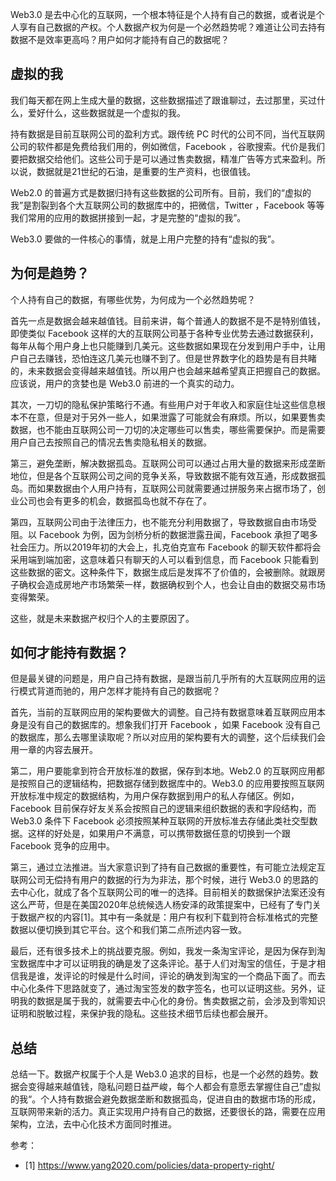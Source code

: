 Web3.0 是去中心化的互联网，一个根本特征是个人持有自己的数据，或者说是个人享有自己数据的产权。个人数据产权为何是一个必然趋势呢？难道让公司去持有数据不是效率更高吗？用户如何才能持有自己的数据呢？

## 虚拟的我

我们每天都在网上生成大量的数据，这些数据描述了跟谁聊过，去过那里，买过什么，爱好什么，这些数据就是一个虚拟的我。

持有数据是目前互联网公司的盈利方式。跟传统 PC 时代的公司不同，当代互联网公司的软件都是免费给我们用的，例如微信，Facebook ，谷歌搜索。代价是我们要把数据交给他们。这些公司于是可以通过售卖数据，精准广告等方式来盈利。所以说，数据就是21世纪的石油，是重要的生产资料，也很值钱。

Web2.0 的普遍方式是数据归持有这些数据的公司所有。目前，我们的“虚拟的我”是割裂到各个大互联网公司的数据库中的，把微信，Twitter ，Facebook 等等我们常用的应用的数据拼接到一起，才是完整的“虚拟的我”。

Web3.0 要做的一件核心的事情，就是上用户完整的持有“虚拟的我”。

## 为何是趋势？ 

个人持有自己的数据，有哪些优势，为何成为一个必然趋势呢？

首先一点是数据会越来越值钱。目前来讲，每个普通人的数据不是不是特别值钱，即使类似 Facebook 这样的大的互联网公司基于各种专业优势去通过数据获利，每年从每个用户身上也只能赚到几美元。这些数据如果现在分发到用户手中，让用户自己去赚钱，恐怕连这几美元也赚不到了。但是世界数字化的趋势是有目共睹的，未来数据会变得越来越值钱。所以用户也会越来越希望真正把握自己的数据。应该说，用户的贪婪也是 Web3.0 前进的一个真实的动力。

其次，一刀切的隐私保护策略行不通。有些用户对于年收入和家庭住址这些信息根本不在意，但是对于另外一些人，如果泄露了可能就会有麻烦。所以，如果要售卖数据，也不能由互联网公司一刀切的决定哪些可以售卖，哪些需要保护。而是需要用户自己去按照自己的情况去售卖隐私相关的数据。

第三，避免垄断，解决数据孤岛。互联网公司可以通过占用大量的数据来形成垄断地位，但是各个互联网公司之间的竞争关系，导致数据不能有效互通，形成数据孤岛。而如果数据由个人用户持有，互联网公司就需要通过拼服务来占据市场了，创业公司也会有更多的机会，数据孤岛也就不存在了。

第四，互联网公司由于法律压力，也不能充分利用数据了，导致数据自由市场受阻。以 Facebook 为例，因为剑桥分析的数据泄露丑闻，Facebook 承担了喝多社会压力。所以2019年初的大会上，扎克伯克宣布 Facebook 的聊天软件都将会采用端到端加密，这意味着只有聊天的人可以看到信息，而 Facebook 只能看到这些数据的密文。这种条件下，数据生成后是发挥不了价值的，会被删除。就跟房子确权会造成房地产市场繁荣一样，数据确权到个人，也会让自由的数据交易市场变得繁荣。

这些，就是未来数据产权归个人的主要原因了。

## 如何才能持有数据？

但是最关键的问题是，用户自己持有数据，是跟当前几乎所有的大互联网应用的运行模式背道而驰的，用户怎样才能持有自己的数据呢？

首先，当前的互联网应用的架构要做大的调整。自己持有数据意味着互联网应用本身是没有自己的数据库的。想象我们打开 Facebook ，如果 Facebook 没有自己的数据库，那么去哪里读取呢？所以对应用的架构要有大的调整，这个后续我们会用一章的内容去展开。

第二，用户要能拿到符合开放标准的数据，保存到本地。Web2.0 的互联网应用都是按照自己的逻辑结构，把数据存储到数据库中的。Web3.0 的应用要按照互联网开放标准中规定的数据结构，为用户保存数据到用户的私人存储区。例如，Facebook 目前保存好友关系会按照自己的逻辑来组织数据的表和字段结构，而 Web3.0 条件下 Facebook 必须按照某种互联网的开放标准去存储此类社交型数据。这样的好处是，如果用户不满意，可以携带数据任意的切换到一个跟 Facebook 竞争的应用中。

第三，通过立法推进。当大家意识到了持有自己数据的重要性，有可能立法规定互联网公司无偿持有用户的数据的行为为非法，那个时候，进行 Web3.0 的思路的去中心化，就成了各个互联网公司的唯一的选择。目前相关的数据保护法案还没有这么严苛，但是在美国2020年总统候选人杨安泽的政策提案中，已经有了专门关于数据产权的内容[1]。其中有一条就是：用户有权利下载到符合标准格式的完整数据以便切换到其它平台。这个和我们第二点所述内容一致。

最后，还有很多技术上的挑战要克服。例如，我发一条淘宝评论，是因为保存到淘宝数据库中才可以证明我的确是发了这条评论。基于人们对淘宝的信任，于是才相信我是谁，发评论的时候是什么时间，评论的确发到淘宝的一个商品下面了。而去中心化条件下思路就变了，通过淘宝签发的数字签名，也可以证明这些。另外，证明我的数据是属于我的，就需要去中心化的身份。售卖数据之前，会涉及到零知识证明和脱敏过程，来保护我的隐私。这些技术细节后续也都会展开。

## 总结

总结一下。数据产权属于个人是 Web3.0 追求的目标，也是一个必然的趋势。数据会变得越来越值钱，隐私问题日益严峻，每个人都会有意愿去掌握住自己”虚拟的我“。个人持有数据会避免数据垄断和数据孤岛，促进自由的数据市场的形成，互联网带来新的活力。真正实现用户持有自己的数据，还要很长的路，需要在应用架构，立法，去中心化技术方面同时推进。

参考：

- [1] https://www.yang2020.com/policies/data-property-right/
